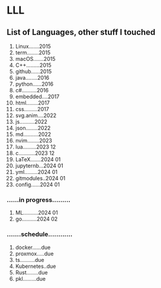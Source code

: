 # LLL

## List of Languages, other stuff I touched

1. Linux.......2015
1. term........2015
1. macOS.......2015
1. C++.........2015
1. github......2015
1. java........2016
1. python......2016
1. c#..........2016
1. embedded....2017
1. html........2017
1. css.........2017
1. svg.anim....2022
1. js..........2022
1. json........2022
1. md..........2022
1. nvim........2023
1. lua.........2023 12
1. c...........2023 12
1. LaTeX.......2024 01
1. jupyternb...2024 01
1. yml.........2024 01
1. gitmodules..2024 01
1. config......2024 01

### ......in progress.........

1. ML..........2024 01
2. go..........2024 02

### .......schedule............

1. docker......due
2. proxmox.....due
1. ts..........due
1. Kubernetes..due
1. Rust........due
1. pkl.........due
